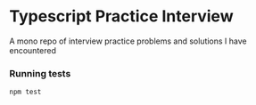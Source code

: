 # Typescript Practice Interview

A mono repo of interview practice problems and solutions I have encountered

### Running tests
```
npm test
```
